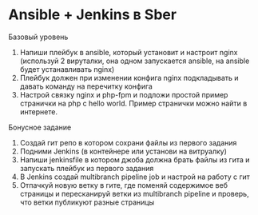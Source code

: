 # Ansible + Jenkins в Sber
Базовый уровень
1. Напиши плейбук в ansible, который установит и настроит nginx (используй 2 вируталки, она одном запускается ansible, на ansible будет устанавливать nginx)
2. Плейбук должен при изменении конфига nginx подкладывать и давать команду на перечитку конфига
3. Настрой связку nginx и php-fpm и подложи простой пример странички на php с hello world. Пример странички можно найти в интернете.
 

Бонусное задание
1. Создай гит репо в котором сохрани файлы из первого задания
2. Подними Jenkins (в контейнере или установи на витруалку)
3. Напиши jenkinsfile в котором джоба должна брать файлы из гита и запускать плейбук из первого задания
3. В Jenkins создай multibranch pipeline job и настрой на работу с гит
4. Отпачкуй новую ветку в гите, где поменяй содержимое веб страницы и пересканируй ветки из multibranch pipeline и проверь, что ветки публикуют разные страницы